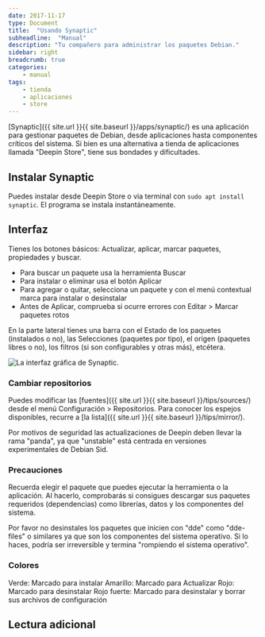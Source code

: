 ```yaml
---
date: 2017-11-17
type: Document
title:  "Usando Synaptic"
subheadline:  "Manual"
description: "Tu compañero para administrar los paquetes Debian."
sidebar: right
breadcrumb: true
categories:
    - manual
tags:
    - tienda
    - aplicaciones
    - store
---
```


[Synaptic]({{ site.url }}{{ site.baseurl }}/apps/synaptic/) es una aplicación para gestionar paquetes de Debian, desde aplicaciones hasta componentes críticos del sistema. Si bien es una alternativa a tienda de aplicaciones llamada "Deepin Store", tiene sus bondades y dificultades.

## Instalar Synaptic
Puedes instalar desde Deepin Store o via terminal con `sudo apt install synaptic`. El programa se instala instantáneamente.

## Interfaz

Tienes los botones básicos: Actualizar, aplicar, marcar paquetes, propiedades y buscar.

* Para buscar un paquete usa la herramienta Buscar
* Para instalar o eliminar usa el botón Aplicar
* Para agregar o quitar, selecciona un paquete y con el menú contextual marca para instalar o desinstalar
* Antes de Aplicar, comprueba si ocurre errores con Editar > Marcar paquetes rotos

En la parte lateral tienes una barra con el Estado de los paquetes (instalados o no), las Selecciones (paquetes por tipo), el origen (paquetes libres o no), los filtros (si son configurables y otras más), etcétera.

<div class="row">
    <div class="medium-12 columns t30">
    <img src="{{ site.urlimg }}synaptic.jpg" alt="La interfaz gráfica de Synaptic.">
    </div><!-- /.medium-4.columns -->
</div>

### Cambiar repositorios

Puedes modificar las [fuentes]({{ site.url }}{{ site.baseurl }}/tips/sources/) desde el menú Configuración > Repositorios. Para conocer los espejos disponibles, recurre a [la lista]({{ site.url }}{{ site.baseurl }}/tips/mirror/).

Por motivos de seguridad las actualizaciones de Deepin deben llevar la rama "panda", ya que "unstable" está centrada en versiones experimentales de Debian Sid.

### Precauciones

Recuerda elegir el paquete que puedes ejecutar la herramienta o la aplicación. Al hacerlo, comprobarás si consigues descargar sus paquetes requeridos (dependencias) como librerías, datos y los componentes del sistema.

Por favor no desinstales los paquetes que inicien con "dde" como "dde-files" o similares ya que son los componentes del sistema operativo. Si lo haces, podría ser irreversible y termina "rompiendo el sistema operativo".


### Colores

Verde: Marcado para instalar
Amarillo: Marcado para Actualizar
Rojo: Marcado para desinstalar
Rojo fuerte: Marcado para desinstalar y borrar sus archivos de configuración

## Lectura adicional
